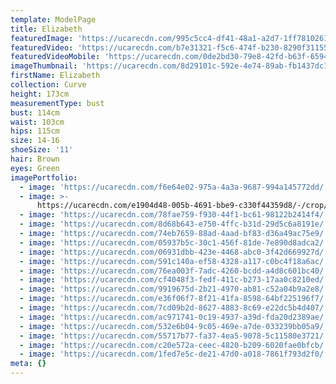 ```yaml
---
template: ModelPage
title: Elizabeth
featuredImage: 'https://ucarecdn.com/995c5cc4-df41-48a1-a2d7-1ff781026135/'
featuredVideo: 'https://ucarecdn.com/b7e31321-f5c6-474f-b230-8290f311551d/'
featuredVideoMobile: 'https://ucarecdn.com/0de2bd30-79e8-42fd-b63f-6594bb438ef1/'
imageThumbnail: 'https://ucarecdn.com/8d29101c-592e-4e74-89ab-fb1437dc1ce4/'
firstName: Elizabeth
collection: Curve
height: 173cm
measurementType: bust
bust: 114cm
waist: 103cm
hips: 115cm
size: 14-16
shoeSize: '11'
hair: Brown
eyes: Green
imagePortfolio:
  - image: 'https://ucarecdn.com/f6e64e02-975a-4a3a-9687-994a145772dd/'
  - image: >-
      https://ucarecdn.com/e1904d48-005b-4691-bbe9-c330f44359d8/-/crop/879x1350/21,0/-/preview/
  - image: 'https://ucarecdn.com/78fae759-f930-44f1-bc61-98122b2414f4/'
  - image: 'https://ucarecdn.com/8d68b643-e750-4ffc-b31d-29d5c6a8191e/'
  - image: 'https://ucarecdn.com/74eb7659-88ad-4aad-bf83-d36a49ac75e9/'
  - image: 'https://ucarecdn.com/05937b5c-30c1-456f-81de-7e890d8adca2/'
  - image: 'https://ucarecdn.com/06931dbb-423e-4468-abc0-3f42d669927d/'
  - image: 'https://ucarecdn.com/591c140a-ef58-4328-a117-c0bc4f18a6ac/'
  - image: 'https://ucarecdn.com/76ea003f-7adc-4260-bcdd-a4d8c601bc40/'
  - image: 'https://ucarecdn.com/cf4048f3-fedf-411c-b273-17aa0c8210ed/'
  - image: 'https://ucarecdn.com/9919675d-2b21-4970-ab81-c52a04b9a2e8/'
  - image: 'https://ucarecdn.com/e36f06f7-8f21-41fa-8598-64bf225196f7/'
  - image: 'https://ucarecdn.com/7cd09b2d-8627-4883-8c69-e22dc5b4d407/'
  - image: 'https://ucarecdn.com/ac971741-0c19-4937-a39d-fda20d2389ae/'
  - image: 'https://ucarecdn.com/532e6b04-9c05-469e-a7de-033239bb05a9/'
  - image: 'https://ucarecdn.com/55717b77-fa37-4ea5-9078-5c11580e3721/'
  - image: 'https://ucarecdn.com/c20e572a-ceec-4820-b209-6020fae0bfcb/'
  - image: 'https://ucarecdn.com/1fed7e5c-de21-47d0-a018-7861f793d2f0/'
meta: {}
---
```


